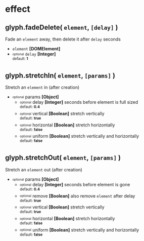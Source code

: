 # effect

## glyph.fadeDelete( `element`, `[delay]` )
Fade an `element` away, then delete it after `delay` seconds
- `element` **[DOMElement]**
- <sub><sup>optional</sup></sub> `delay` **[Integer]**  
	<sup>default: **1**</sup>

## glyph.stretchIn( `element`, `[params]` )
Stretch an `element` in (after creation)
- <sub><sup>optional</sup></sub> params **[Object]**
	- <sub><sup>optional</sup></sub> delay **[Integer]** seconds before element is full sized  
		<sup>default: **0.4**</sup>
	- <sub><sup>optional</sup></sub> vertical **[Boolean]** stretch vertically  
		<sup>default: **true**</sup>
	- <sub><sup>optional</sup></sub> horizontal **[Boolean]** stretch horizontally  
		<sup>default: **false**</sup>
	- <sub><sup>optional</sup></sub> uniform **[Boolean]** stretch vertically and horizontally  
		<sup>default: **false**</sup>
		
## glyph.stretchOut( `element`, `[params]` )
Stretch an `element` out (after creation)
- <sub><sup>optional</sup></sub> params **[Object]**
	- <sub><sup>optional</sup></sub> delay **[Integer]** seconds before element is gone  
		<sup>default: **0.4**</sup>
	- <sub><sup>optional</sup></sub> remove **[Boolean]** also remove `element` after delay   
		<sup>default: **true**</sup>
	- <sub><sup>optional</sup></sub> vertical **[Boolean]** stretch vertically  
		<sup>default: **true**</sup>
	- <sub><sup>optional</sup></sub> horizontal **[Boolean]** stretch horizontally  
		<sup>default: **false**</sup>
	- <sub><sup>optional</sup></sub> uniform **[Boolean]** stretch vertically and horizontally  
		<sup>default: **false**</sup>
